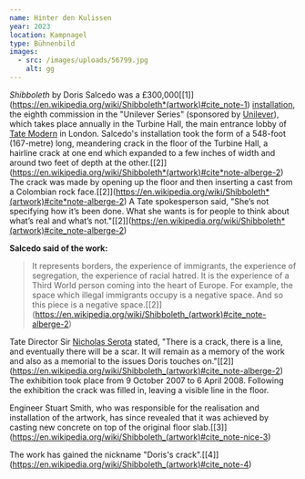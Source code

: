 ```yaml
---
name: Hinter den Kulissen
year: 2023
location: Kampnagel
type: Bühnenbild
images:
  - src: /images/uploads/56799.jpg
    alt: gg
---
```

*Shibboleth* by Doris Salcedo was a £300,000\[[1]](https://en.wikipedia.org/wiki/Shibboleth*(artwork)#cite_note-1) [installation](https://en.wikipedia.org/wiki/Installation_art), the eighth commission in the "Unilever Series" (sponsored by [Unilever](https://en.wikipedia.org/wiki/Unilever)), which takes place annually in the Turbine Hall, the main entrance lobby of [Tate Modern](https://en.wikipedia.org/wiki/Tate_Modern)
 in London.  Salcedo's installation took the form of a 548-foot 
(167-metre) long, meandering crack in the floor of the Turbine Hall, a 
hairline crack at one end which expanded to a few inches of width and 
around two feet of depth at the other.\[[2]](https://en.wikipedia.org/wiki/Shibboleth*(artwork)#cite*note-alberge-2)  The crack was made by opening up the floor and then inserting a cast from a Colombian rock face.\[[2]](https://en.wikipedia.org/wiki/Shibboleth*(artwork)#cite*note-alberge-2)
 A Tate spokesperson said, "She’s not specifying how it’s been done. 
What she wants is for people to think about what’s real and what’s not."\[[2]](https://en.wikipedia.org/wiki/Shibboleth*(artwork)#cite_note-alberge-2)

**Salcedo said of the work:**

> It represents borders, the 
> experience of immigrants, the experience of segregation, the experience 
> of racial hatred. It is the experience of a Third World person coming 
> into the heart of Europe. For example, the space which illegal 
> immigrants occupy is a negative space. And so this piece is a negative 
> space.\[[2]](https://en.wikipedia.org/wiki/Shibboleth_(artwork)#cite_note-alberge-2)

Tate Director Sir [Nicholas Serota](https://en.wikipedia.org/wiki/Nicholas_Serota)
 stated, "There is a crack, there is a line, and eventually there will 
be a scar. It will remain as a memory of the work and also as a memorial
 to the issues Doris touches on."\[[2]](https://en.wikipedia.org/wiki/Shibboleth_(artwork)#cite_note-alberge-2)
 The exhibition took place from 9 October 2007 to 6 April 2008. 
Following the exhibition the crack was filled in, leaving a visible line
 in the floor.

Engineer Stuart Smith, who was responsible for the realisation 
and installation of the artwork, has since revealed that it was achieved
 by casting new concrete on top of the original floor slab.\[[3]](https://en.wikipedia.org/wiki/Shibboleth_(artwork)#cite_note-nice-3)

The work has gained the nickname "Doris's crack".\[[4]](https://en.wikipedia.org/wiki/Shibboleth_(artwork)#cite_note-4)
